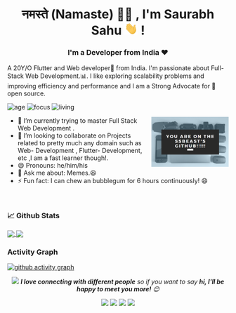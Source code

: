 <h1 align="center"> नमस्ते (Namaste) 🙏🏻 , I'm Saurabh Sahu <img src="https://raw.githubusercontent.com/ABSphreak/ABSphreak/master/gifs/Hi.gif" width="30px"> ! </h1>

<h3 align="center">I'm a Developer from India ❤</h3>
  
A 20Y/O Flutter and Web developer🎯 from India. I'm passionate about Full-Stack Web Development.:bar_chart:. I like exploring scalability problems and improving efficiency and performance and I am a Strong Advocate for 📜 open source. 


![age](https://img.shields.io/badge/age-20-blue)
![focus](https://img.shields.io/badge/focus-FullStack-brightgreen)
![living](https://img.shields.io/badge/living-Lucknow-3c9)

<img width="35%" align="right" alt="Github Image" src="https://raw.githubusercontent.com/ssbeast/ssbeast/master/cover.png" />

- 🌱 I’m currently trying to master Full Stack Web Development .
- 👯 I’m looking to collaborate on Projects related to pretty much any domain such as Web- Development , Flutter- Development, etc ,I am a fast learner though!.
- 😄 Pronouns: he/him/his
- 💬 Ask me about: Memes.😆
- ⚡ Fun fact: I can chew an bubblegum for 6 hours continuously! 😄 
<br />


### 📈 **Github Stats**
<div float= "left">
<a href="https://github.com/ssbeast">
<img width="45%" align="center" src="https://github-readme-stats.vercel.app/api?username=ssbeast&layout=compact&show_icons=true&include_all_commits=true&theme=blue-green&count_private=true">
  </a>
<a href="https://github.com/remcohalman/github-readme-stats">
<img width="45%" align="center" src="https://github-readme-streak-stats.herokuapp.com/?user=ssbeast&layout=compact&theme=radical&custom_title=streak-stats-ty&hide_border=false&layout=compact" />
  </a>
</div>

### **Activity Graph**

[![ github activity graph](https://activity-graph.herokuapp.com/graph?username=ssbeast&theme=github&area=true)](https://github.com/ashutosh00710/github-readme-activity-graph)




<p align="center">
  <img src="https://media.giphy.com/media/LnQjpWaON8nhr21vNW/giphy.gif" width="60"> <em><b>I love connecting with different people</b> so if you want to say <b>hi, I'll be happy to meet you more!</b> 😊</em>

  <p align="center">
    <a href="https://twitter.com/ssbeast_" alt="Twitter"><img src="https://raw.githubusercontent.com/jayehernandez/jayehernandez/a7a82fe5586c5a4c293dc393b87d9c66df682b0b/readme/twitter-fill.svg"></a>
    <a href="https://www.linkedin.com/in/ssbeast/" alt="Linkedin"><img src="https://raw.githubusercontent.com/jayehernandez/jayehernandez/a7a82fe5586c5a4c293dc393b87d9c66df682b0b/readme/linkedin-fill.svg"></a>
    <a href="mailto:ssbeast007@gmail.com" alt="Contact me"><img src="https://raw.githubusercontent.com/jayehernandez/jayehernandez/a7a82fe5586c5a4c293dc393b87d9c66df682b0b/readme/mail-fill.svg"></a>
    <a href="https://ssbeast.codes/" alt="My site"><img src="https://raw.githubusercontent.com/jayehernandez/jayehernandez/a7a82fe5586c5a4c293dc393b87d9c66df682b0b/readme/external-link-line.svg"></a>
  </p>


